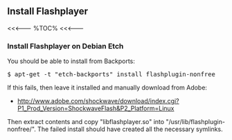 ## Install Flashplayer

<<<---
%TOC%
<<<---

### Install Flashplayer on Debian Etch

You should be able to install from Backports:

<pre>
$ apt-get -t "etch-backports" install flashplugin-nonfree
</pre>

If this fails, then leave it installed and manually download from Adobe:

   * http://www.adobe.com/shockwave/download/index.cgi?P1_Prod_Version=ShockwaveFlash&P2_Platform=Linux

Then extract contents and copy "libflashplayer.so" into "/usr/lib/flashplugin-nonfree/". The failed install should have created all the necessary symlinks.

